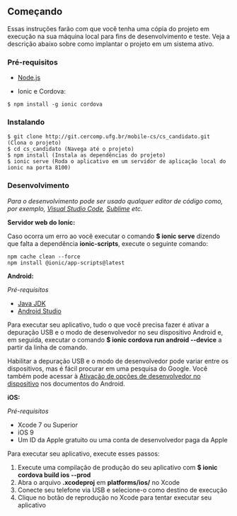 ## Começando

Essas instruções farão com que você tenha uma cópia do projeto em execução na sua máquina local para fins de desenvolvimento e teste. Veja a descrição abaixo sobre como implantar o projeto em um sistema ativo.

### Pré-requisitos

* [Node.js](https://nodejs.org)

* Ionic e Cordova:
```
$ npm install -g ionic cordova
```

### Instalando

```
$ git clone http://git.cercomp.ufg.br/mobile-cs/cs_candidato.git (Clona o projeto)
$ cd cs_candidato (Navega até o projeto)
$ npm install (Instala as dependências do projeto)
$ ionic serve (Roda o aplicativo em um servidor de aplicação local do ionic na porta 8100)
```

### Desenvolvimento

*Para o desenvolvimento pode ser usado qualquer editor de código como, por exemplo, [Visual Studio Code](https://code.visualstudio.com/), [Sublime](https://www.sublimetext.com/) etc.*

**Servidor web do Ionic:**

Caso ocorra um erro ao você executar o comando **$ ionic serve** dizendo que falta a dependência **ionic-scripts**, execute o seguinte comando:

```
npm cache clean --force
npm install @ionic/app-scripts@latest
```


**Android:**

*Pré-requisitos*

* [Java JDK](http://www.oracle.com/technetwork/java/javase/downloads/index-jsp-138363.html)
* [Android Studio](https://developer.android.com/studio/index.html)

Para executar seu aplicativo, tudo o que você precisa fazer é ativar a depuração USB e o modo de desenvolvedor no seu dispositivo Android e, em seguida, executar o comando **$ ionic cordova run android --device** a partir da linha de comando.

Habilitar a depuração USB e o modo de desenvolvedor pode variar entre os dispositivos, mas é fácil procurar em uma pesquisa do Google. Você também pode acessar à [Ativação de opções de desenvolvedor no dispositivo](https://developer.android.com/studio/run/device#developer-device-options) nos documentos do Android.


**iOS:**

*Pré-requisitos*

* Xcode 7 ou Superior
* iOS 9
* Um ID da Apple gratuito ou uma conta de desenvolvedor paga da Apple

Para executar seu aplicativo, execute esses passos:

1. Execute uma compilação de produção do seu aplicativo com **$ ionic cordova build ios --prod**
2. Abra o arquivo **.xcodeproj** em **platforms/ios/** no Xcode
3. Conecte seu telefone via USB e selecione-o como destino de execução
4. Clique no botão de reprodução no Xcode para tentar executar seu aplicativo
